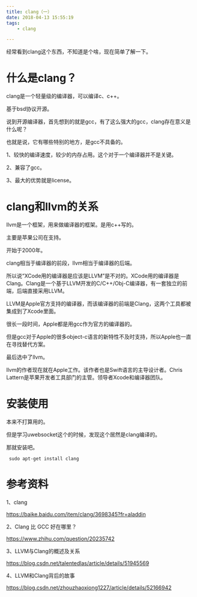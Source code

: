 ```yaml
---
title: clang（一）
date: 2018-04-13 15:55:19
tags:
	- clang

---
```




经常看到clang这个东西，不知道是个啥，现在简单了解一下。

# 什么是clang？

clang是一个轻量级的编译器，可以编译c、c++。

基于bsd协议开源。

说到开源编译器，首先想到的就是gcc，有了这么强大的gcc，clang存在意义是什么呢？

也就是说，它有哪些特别的地方，是gcc不具备的。

1、较快的编译速度，较少的内存占用。这个对于一个编译器并不是关键。

2、兼容了gcc。

3、最大的优势就是license。



# clang和llvm的关系

llvm是一个框架，用来做编译器的框架。是用c++写的。

主要是苹果公司在支持。

开始于2000年。

clang相当于编译器的前段，llvm相当于编译器的后端。

所以说“XCode用的编译器是应该是LLVM”是不对的。XCode用的编译器是Clang。Clang是一个基于LLVM开发的C/C++/Obj-C编译器，有一套独立的前端，后端直接采用LLVM。

LLVM是Apple官方支持的编译器，而该编译器的前端是Clang，这两个工具都被集成到了Xcode里面。

很长一段时间，Apple都是用gcc作为官方的编译器的。

但是gcc对于Apple的很多object-c语言的新特性不及时支持，所以Apple也一直在寻找替代方案。

最后选中了llvm。

llvm的作者现在就在Apple工作。该作者也是Swift语言的主导设计者。Chris Lattern是苹果开发者工具部门的主管。领导者Xcode和编译器团队。





# 安装使用

本来不打算用的。

但是学习uwebsocket这个的时候，发现这个居然是clang编译的。

那就安装吧。

```
 sudo apt-get install clang
```



# 参考资料

1、clang

https://baike.baidu.com/item/clang/3698345?fr=aladdin

2、Clang 比 GCC 好在哪里？

https://www.zhihu.com/question/20235742

3、LLVM与Clang的概述及关系

https://blog.csdn.net/talentedlas/article/details/51945569

4、LLVM和Clang背后的故事

https://blog.csdn.net/zhouzhaoxiong1227/article/details/52166942